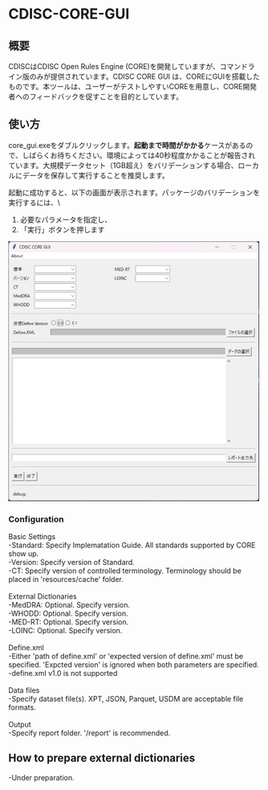 # CDISC-CORE-GUI

## 概要
CDISCはCDISC Open Rules Engine (CORE)を開発していますが、コマンドライン版のみが提供されています。CDISC CORE GUI は、COREにGUIを搭載したものです。本ツールは、ユーザーがテストしやすいCOREを用意し、CORE開発者へのフィードバックを促すことを目的としています。

## 使い方
core_gui.exeをダブルクリックします。**起動まで時間がかかる**ケースがあるので、しばらくお待ちください。環境によっては40秒程度かかることが報告されています。大規模データセット（1GB超え）をバリデーションする場合、ローカルにデータを保存して実行することを推奨します。

起動に成功すると、以下の画面が表示されます。パッケージのバリデーションを実行するには、\
1. 必要なパラメータを指定し、
2. 「実行」ボタンを押します

<img width="500" alt="GUI image" src="gui_image.png">

### Configuration
Basic Settings\
-Standard: Specify Implematation Guide. All standards supported by CORE show up.\
-Version: Specify version of Standard.\
-CT: Specify version of controlled terminology. Terminology should be placed in 'resources/cache' folder.\
\
External Dictionaries\
-MedDRA: Optional. Specify version.\
-WHODD: Optional. Specify version.\
-MED-RT: Optional. Specify version.\
-LOINC: Optional. Specify version.\
\
Define.xml\
-Either 'path of define.xml' or 'expected version of define.xml' must be specified. 'Expcted version' is ignored when both parameters are specified.\
-define.xml v1.0 is not supported\
\
Data files\
-Specify dataset file(s). XPT, JSON, Parquet, USDM are acceptable file formats.\
\
Output\
-Specify report folder. '/report' is recommended.

## How to prepare external dictionaries
-Under preparation.
